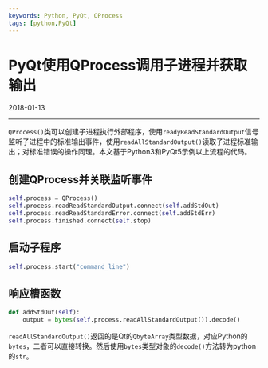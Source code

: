 ```yaml
---
keywords: Python, PyQt, QProcess
tags: [python,PyQt]
---
```


# PyQt使用QProcess调用子进程并获取输出

2018-01-13

---

`QProcess()`类可以创建子进程执行外部程序，使用`readyReadStandardOutput`信号监听子进程中的标准输出事件，使用`readAllStandardOutput()`读取子进程标准输出；对标准错误的操作同理。本文基于Python3和PyQt5示例以上流程的代码。

## 创建QProcess并关联监听事件

``` python
self.process = QProcess()
self.process.readReadStandardOutput.connect(self.addStdOut)
self.process.readReadStandardError.connect(self.addStdErr)
self.process.finished.connect(self.stop)
```

## 启动子程序

```python
self.process.start("command_line")
```

## 响应槽函数

```python
def addStdOut(self):
    output = bytes(self.process.readAllStandardOutput()).decode()
```

`readAllStandardOutput()`返回的是Qt的`QbyteArray`类型数据，对应Python的`bytes`，二者可以直接转换。然后使用`bytes`类型对象的`decode()`方法转为python的`str`。